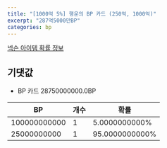 ```yaml
---
title: "[1000억 5%] 행운의 BP 카드 (250억, 1000억)"
excerpt: "287억5000만BP"
categories: bp
---
```

[넥슨 아이템 확률 정보](http://iteminfo.nexon.com/probability/fo4?sn=7362)

## 기댓값
  - BP 카드 28750000000.0BP

|BP|개수|확률|
|---|---|---|
|100000000000|1|5.0000000000%|
|25000000000|1|95.0000000000%|
